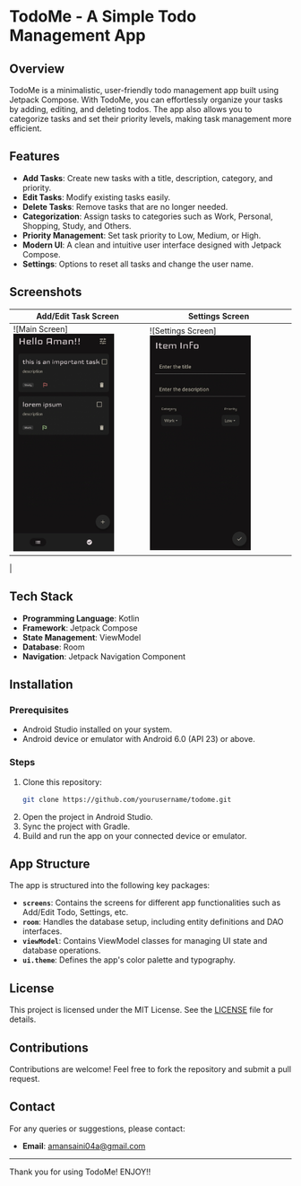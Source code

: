 # TodoMe - A Simple Todo Management App

## Overview
TodoMe is a minimalistic, user-friendly todo management app built using Jetpack Compose. With TodoMe, you can effortlessly organize your tasks by adding, editing, and deleting todos. The app also allows you to categorize tasks and set their priority levels, making task management more efficient.

## Features
- **Add Tasks**: Create new tasks with a title, description, category, and priority.
- **Edit Tasks**: Modify existing tasks easily.
- **Delete Tasks**: Remove tasks that are no longer needed.
- **Categorization**: Assign tasks to categories such as Work, Personal, Shopping, Study, and Others.
- **Priority Management**: Set task priority to Low, Medium, or High.
- **Modern UI**: A clean and intuitive user interface designed with Jetpack Compose.
- **Settings**: Options to reset all tasks and change the user name.

## Screenshots
| Add/Edit Task Screen | Settings Screen |
|----------------------|-----------------|
| ![Main Screen]<img src="./assets/main_page.jpg" alt="Main Page" width="180"/> | ![Settings Screen]<img src="./assets/info_page.jpg" alt="Info Page" width="180"/>
 |

## Tech Stack
- **Programming Language**: Kotlin
- **Framework**: Jetpack Compose
- **State Management**: ViewModel
- **Database**: Room
- **Navigation**: Jetpack Navigation Component

## Installation

### Prerequisites
- Android Studio installed on your system.
- Android device or emulator with Android 6.0 (API 23) or above.

### Steps
1. Clone this repository:
   ```bash
   git clone https://github.com/yourusername/todome.git
   ```
2. Open the project in Android Studio.
3. Sync the project with Gradle.
4. Build and run the app on your connected device or emulator.

## App Structure
The app is structured into the following key packages:

- **`screens`**: Contains the screens for different app functionalities such as Add/Edit Todo, Settings, etc.
- **`room`**: Handles the database setup, including entity definitions and DAO interfaces.
- **`viewModel`**: Contains ViewModel classes for managing UI state and database operations.
- **`ui.theme`**: Defines the app's color palette and typography.

## License
This project is licensed under the MIT License. See the [LICENSE](LICENSE) file for details.

## Contributions
Contributions are welcome! Feel free to fork the repository and submit a pull request.

## Contact
For any queries or suggestions, please contact:
- **Email**: amansaini04a@gmail.com

---
Thank you for using TodoMe! ENJOY!!

